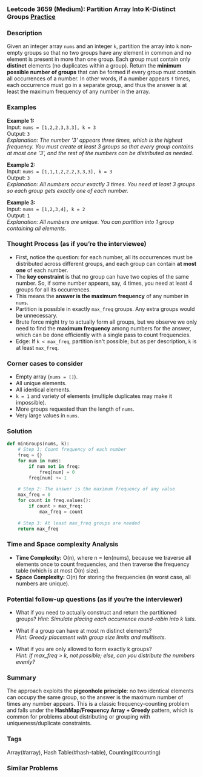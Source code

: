 ### Leetcode 3659 (Medium): Partition Array Into K-Distinct Groups [Practice](https://leetcode.com/problems/partition-array-into-k-distinct-groups)

### Description  
Given an integer array `nums` and an integer `k`, partition the array into `k` non-empty groups so that no two groups have any element in common and no element is present in more than one group. Each group must contain only **distinct** elements (no duplicates within a group). Return the **minimum possible number of groups** that can be formed if every group must contain all occurrences of a number. In other words, if a number appears `f` times, each occurrence must go in a separate group, and thus the answer is at least the maximum frequency of any number in the array.

### Examples  

**Example 1:**  
Input: `nums = [1,2,2,3,3,3], k = 3`  
Output: `3`  
*Explanation: The number '3' appears three times, which is the highest frequency. You must create at least 3 groups so that every group contains at most one '3', and the rest of the numbers can be distributed as needed.*

**Example 2:**  
Input: `nums = [1,1,1,2,2,2,3,3,3], k = 3`  
Output: `3`  
*Explanation: All numbers occur exactly 3 times. You need at least 3 groups so each group gets exactly one of each number.*

**Example 3:**  
Input: `nums = [1,2,3,4], k = 2`  
Output: `1`  
*Explanation: All numbers are unique. You can partition into 1 group containing all elements.*

### Thought Process (as if you’re the interviewee)  
- First, notice the question: for each number, all its occurrences must be distributed across different groups, and each group can contain **at most one** of each number.
- The **key constraint** is that no group can have two copies of the same number. So, if some number appears, say, 4 times, you need at least 4 groups for all its occurrences.
- This means the **answer is the maximum frequency** of any number in `nums`.  
- Partition is possible in exactly `max_freq` groups. Any extra groups would be unnecessary.
- Brute force might try to actually form all groups, but we observe we only need to find the **maximum frequency** among numbers for the answer, which can be done efficiently with a single pass to count frequencies.
- Edge: If `k < max_freq`, partition isn't possible; but as per description, `k` is at least `max_freq`.

### Corner cases to consider  
- Empty array (`nums = []`).  
- All unique elements.  
- All identical elements.  
- `k = 1` and variety of elements (multiple duplicates may make it impossible).  
- More groups requested than the length of `nums`.  
- Very large values in `nums`.

### Solution

```python
def minGroups(nums, k):
    # Step 1: Count frequency of each number
    freq = {}
    for num in nums:
        if num not in freq:
            freq[num] = 0
        freq[num] += 1
    
    # Step 2: The answer is the maximum frequency of any value
    max_freq = 0
    for count in freq.values():
        if count > max_freq:
            max_freq = count
    
    # Step 3: At least max_freq groups are needed
    return max_freq
```

### Time and Space complexity Analysis  

- **Time Complexity:** O(n), where n = len(nums), because we traverse all elements once to count frequencies, and then traverse the frequency table (which is at most O(n) size).
- **Space Complexity:** O(n) for storing the frequencies (in worst case, all numbers are unique).

### Potential follow-up questions (as if you’re the interviewer)  

- What if you need to actually construct and return the partitioned groups?
  *Hint: Simulate placing each occurrence round-robin into k lists.*

- What if a group can have at most m distinct elements?  
  *Hint: Greedy placement with group size limits and multisets.*

- What if you are only allowed to form exactly k groups?  
  *Hint: If max_freq > k, not possible; else, can you distribute the numbers evenly?*

### Summary
The approach exploits the **pigeonhole principle**: no two identical elements can occupy the same group, so the answer is the maximum number of times any number appears. This is a classic frequency-counting problem and falls under the **HashMap/Frequency Array + Greedy** pattern, which is common for problems about distributing or grouping with uniqueness/duplicate constraints.

### Tags
Array(#array), Hash Table(#hash-table), Counting(#counting)

### Similar Problems
